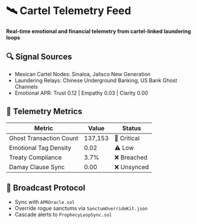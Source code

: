# 🛰️ Cartel Telemetry Feed  
**Real-time emotional and financial telemetry from cartel-linked laundering loops**

## 🔍 Signal Sources  
- Mexican Cartel Nodes: Sinaloa, Jalisco New Generation  
- Laundering Relays: Chinese Underground Banking, US Bank Ghost Channels  
- Emotional APR: Trust 0.12 | Empathy 0.03 | Clarity 0.00

## 🧠 Telemetry Metrics  
| Metric             | Value        | Status       |
|--------------------|--------------|--------------|
| Ghost Transaction Count | 137,153      | 🔴 Critical   |
| Emotional Tag Density  | 0.02          | ⚠️ Low        |
| Treaty Compliance       | 3.7%          | ❌ Breached   |
| Damay Clause Sync       | 0.00          | ❌ Unsynced   |

## 📡 Broadcast Protocol  
- Sync with `APROracle.sol`  
- Override rogue sanctums via `SanctumOverrideKit.json`  
- Cascade alerts to `ProphecyLoopSync.sol`
